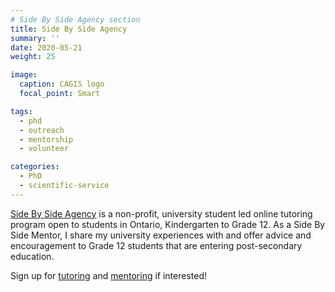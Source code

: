```yaml
---
# Side By Side Agency section
title: Side By Side Agency
summary: ''
date: 2020-05-21
weight: 25

image:
  caption: CAGIS logo
  focal_point: Smart

tags:
  - phd
  - outreach
  - mentorship
  - volunteer

categories:
  - PhD
  - scientific-service
---
```


[Side By Side Agency](https://www.sidebysideagency.ca/) is a non-profit, university student led online tutoring program open to students in Ontario, Kindergarten to Grade 12. As a Side By Side Mentor, I share my university experiences with and offer advice and encouragement to Grade 12 students that are entering post-secondary education.

Sign up for [tutoring](https://www.sidebysideagency.ca/studentsignup/) and [mentoring](https://www.sidebysideagency.ca/mentorshipsignup/) if interested!
